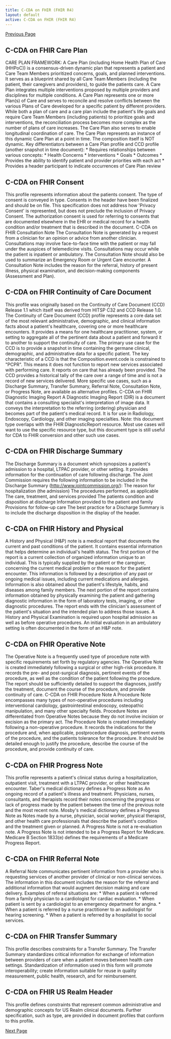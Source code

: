 ```yaml
---
title: C-CDA on FHIR (FHIR R4)
layout: default
active: C-CDA on FHIR (FHIR R4)
---
```


[Previous Page](FHIR_R4_Dependencies.html)

## C-CDA on FHIR Care Plan

CARE PLAN FRAMEWORK: A Care Plan (including Home Health Plan of Care (HHPoC)) is a consensus-driven dynamic plan that represents a patient and Care Team Members prioritized concerns, goals, and planned interventions. It serves as a blueprint shared by all Care Team Members (including the patient, their caregivers and providers), to guide the patients care. A Care Plan integrates multiple interventions proposed by multiple providers and disciplines for multiple conditions. A Care Plan represents one or more Plan(s) of Care and serves to reconcile and resolve conflicts between the various Plans of Care developed for a specific patient by different providers. While both a plan of care and a care plan include the patient's life goals and require Care Team Members (including patients) to prioritize goals and interventions, the reconciliation process becomes more complex as the number of plans of care increases. The Care Plan also serves to enable longitudinal coordination of care. The Care Plan represents an instance of this dynamic Care Plan at a point in time. The composition itself is NOT dynamic. Key differentiators between a Care Plan profile and CCD profile (another snapshot in time document): * Requires relationships between various concepts: * Health Concerns * Interventions * Goals * Outcomes * Provides the ability to identify patient and provider priorities with each act * Provides a header participant to indicate occurrences of Care Plan review

## C-CDA on FHIR Consent

This profile represents information about the patients consent. The type of consent is conveyed in type. Consents in the header have been finalized and should be on file. This specification does not address how 'Privacy Consent' is represented, but does not preclude the inclusion of Privacy Consent. The authorization consent is used for referring to consents that are documented elsewhere in the EHR or medical record for a health condition and/or treatment that is described in the document. 
C-CDA on FHIR Consultation Note
The Consultation Note is generated by a request from a clinician for an opinion or advice from another clinician. Consultations may involve face-to-face time with the patient or may fall under the auspices of telemedicine visits. Consultations may occur while the patient is inpatient or ambulatory. The Consultation Note should also be used to summarize an Emergency Room or Urgent Care encounter. A Consultation Note includes the reason for the referral, history of present illness, physical examination, and decision-making components (Assessment and Plan). 

## C-CDA on FHIR Continuity of Care Document

This profile was originally based on the Continuity of Care Document (CCD) Release 1.1 which itself was derived from HITSP C32 and CCD Release 1.0. The Continuity of Care Document (CCD) profile represents a core data set of the most relevant administrative, demographic, and clinical information facts about a patient's healthcare, covering one or more healthcare encounters. It provides a means for one healthcare practitioner, system, or setting to aggregate all of the pertinent data about a patient and forward it to another to support the continuity of care. The primary use case for the CCD is to provide a snapshot in time containing the germane clinical, demographic, and administrative data for a specific patient. The key characteristic of a CCD is that the Composition.event.code is constrained to "PCPR". This means it does not function to report new services associated with performing care. It reports on care that has already been provided. The CCD provides a historical tally of the care over a range of time and is not a record of new services delivered. More specific use cases, such as a Discharge Summary, Transfer Summary, Referral Note, Consultation Note, or Progress Note, are available as alternative profiles. 
C-CDA on FHIR Diagnostic Imaging Report
A Diagnostic Imaging Report (DIR) is a document that contains a consulting specialist's interpretation of image data. It conveys the interpretation to the referring (ordering) physician and becomes part of the patient's medical record. It is for use in Radiology, Endoscopy, Cardiology, and other imaging specialties. Note: this document type overlaps with the FHIR DiagnosticReport resource. Most use cases will want to use the specific resource type, but this document type is still useful for CDA to FHIR conversion and other such use cases. 

## C-CDA on FHIR Discharge Summary

The Discharge Summary is a document which synopsizes a patient's admission to a hospital, LTPAC provider, or other setting. It provides information for the continuation of care following discharge. The Joint Commission requires the following information to be included in the Discharge Summary (http://www.jointcommission.org/): The reason for hospitalization (the admission) The procedures performed, as applicable The care, treatment, and services provided The patients condition and disposition at discharge Information provided to the patient and family Provisions for follow-up care The best practice for a Discharge Summary is to include the discharge disposition in the display of the header.

## C-CDA on FHIR History and Physical

A History and Physical (H&P) note is a medical report that documents the current and past conditions of the patient. It contains essential information that helps determine an individual's health status. The first portion of the report is a current collection of organized information unique to an individual. This is typically supplied by the patient or the caregiver, concerning the current medical problem or the reason for the patient encounter. This information is followed by a description of any past or ongoing medical issues, including current medications and allergies. Information is also obtained about the patient's lifestyle, habits, and diseases among family members. The next portion of the report contains information obtained by physically examining the patient and gathering diagnostic information in the form of laboratory tests, imaging, or other diagnostic procedures. The report ends with the clinician's assessment of the patient's situation and the intended plan to address those issues. A History and Physical Examination is required upon hospital admission as well as before operative procedures. An initial evaluation in an ambulatory setting is often documented in the form of an H&P note.

## C-CDA on FHIR Operative Note

The Operative Note is a frequently used type of procedure note with specific requirements set forth by regulatory agencies. The Operative Note is created immediately following a surgical or other high-risk procedure. It records the pre- and post-surgical diagnosis, pertinent events of the procedure, as well as the condition of the patient following the procedure. The report should be sufficiently detailed to support the diagnoses, justify the treatment, document the course of the procedure, and provide continuity of care. 
C-CDA on FHIR Procedure Note
A Procedure Note encompasses many types of non-operative procedures including interventional cardiology, gastrointestinal endoscopy, osteopathic manipulation, and many other specialty fields. Procedure Notes are differentiated from Operative Notes because they do not involve incision or excision as the primary act. The Procedure Note is created immediately following a non-operative procedure. It records the indications for the procedure and, when applicable, postprocedure diagnosis, pertinent events of the procedure, and the patients tolerance for the procedure. It should be detailed enough to justify the procedure, describe the course of the procedure, and provide continuity of care. 

## C-CDA on FHIR Progress Note

This profile represents a patient's clinical status during a hospitalization, outpatient visit, treatment with a LTPAC provider, or other healthcare encounter. Taber's medical dictionary defines a Progress Note as An ongoing record of a patient's illness and treatment. Physicians, nurses, consultants, and therapists record their notes concerning the progress or lack of progress made by the patient between the time of the previous note and the most recent note. Mosby's medical dictionary defines a Progress Note as Notes made by a nurse, physician, social worker, physical therapist, and other health care professionals that describe the patient's condition and the treatment given or planned. A Progress Note is not a re-evaluation note. A Progress Note is not intended to be a Progress Report for Medicare. Medicare B Section 1833(e) defines the requirements of a Medicare Progress Report. 

## C-CDA on FHIR Referral Note

A Referral Note communicates pertinent information from a provider who is requesting services of another provider of clinical or non-clinical services. The information in this document includes the reason for the referral and additional information that would augment decision making and care delivery. Examples of referral situations are: * When a patient is referred from a family physician to a cardiologist for cardiac evaluation. * When patient is sent by a cardiologist to an emergency department for angina. * When a patient is referred by a nurse practitioner to an audiologist for hearing screening. * When a patient is referred by a hospitalist to social services.

## C-CDA on FHIR Transfer Summary

This profile describes constraints for a Transfer Summary. The Transfer Summary standardizes critical information for exchange of information between providers of care when a patient moves between health care settings. Standardization of information used in this form will promote interoperability; create information suitable for reuse in quality measurement, public health, research, and for reimbursement.

## C-CDA on FHIR US Realm Header

This profile defines constraints that represent common administrative and demographic concepts for US Realm clinical documents. Further specification, such as type, are provided in document profiles that conform to this profile. 

[Next Page](US_Core_(FHIR_R4).html)